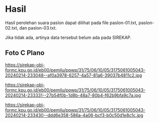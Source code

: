 # Hasil

Hasil perolehan suara paslon dapat dilihat pada file paslon-01.txt, paslon-02.txt, dan paslon-03.txt.

Jika tidak ada, artinya data tersebut belum ada pada SIREKAP.

## Foto C Plano

https://sirekap-obj-formc.kpu.go.id/eb00/pemilu/ppwp/31/75/06/10/05/3175061005043-20240214-233048--af0a3978-6257-4a57-81a6-39037b4811c2.jpg

https://sirekap-obj-formc.kpu.go.id/eb00/pemilu/ppwp/31/75/06/10/05/3175061005043-20240214-233331--27b54f0b-1d8b-48a7-80b4-f62b9bfa9c7a.jpg

https://sirekap-obj-formc.kpu.go.id/eb00/pemilu/ppwp/31/75/06/10/05/3175061005043-20240214-233430--ddd6e358-586a-4a06-bcf3-b0c50d1e8c1c.jpg
